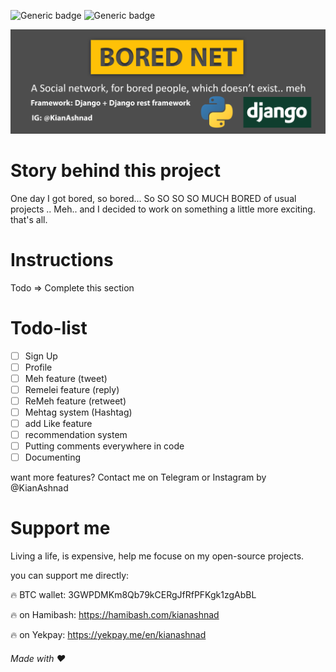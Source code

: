 ![Generic badge](https://img.shields.io/badge/Language-python-yellow.svg) ![Generic badge](https://img.shields.io/badge/Framework-Django-green.svg)
<div style="text-align: center;"><img src="https://github.com/kianashnad/BoredNet/blob/master/borednetposter.jpg" alt="cover">
</div>

# Story behind this project
One day I got bored, so bored... So SO SO SO MUCH BORED of usual projects .. Meh.. and I decided to work on something a little more exciting. that's all.
# Instructions
Todo => Complete this section

# Todo-list
- [ ] Sign Up
- [ ] Profile
- [ ] Meh feature (tweet)
- [ ] Remelei feature (reply)
- [ ] ReMeh feature (retweet)
- [ ] Mehtag system (Hashtag)
- [ ] add Like feature
- [ ] recommendation system
- [ ] Putting comments everywhere in code
- [ ] Documenting

want more features? Contact me on Telegram or Instagram by @KianAshnad

# Support me
Living a life, is expensive, help me focuse on my open-source projects.

you can support me directly:

🔥 BTC wallet:
3GWPDMKm8Qb79kCERgJfRfPFKgk1zgAbBL

🔥 on Hamibash:
https://hamibash.com/kianashnad

🔥 on Yekpay:
https://yekpay.me/en/kianashnad

###### Made with ❤
